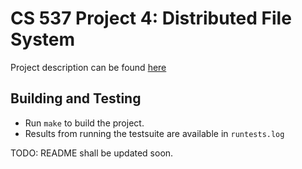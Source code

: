 # CS 537 Project 4: Distributed File System

Project description can be found [here](https://pages.cs.wisc.edu/~remzi/Classes/537/Fall2021/Projects/p4.html)

## Building and Testing

- Run `make` to build the project.
- Results from running the testsuite are available in `runtests.log`

TODO: README shall be updated soon.